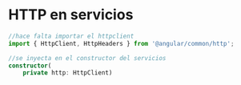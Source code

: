 # HTTP en servicios

```typescript
//hace falta importar el httpclient
import { HttpClient, HttpHeaders } from '@angular/common/http';

//se inyecta en el constructor del servicios
constructor(
    private http: HttpClient)
```